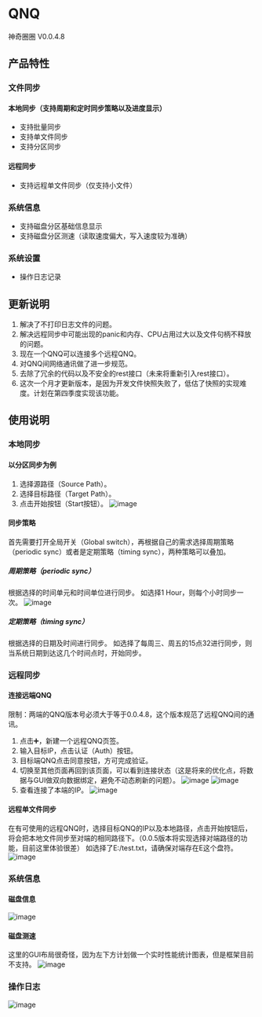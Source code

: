 # QNQ
神奇圈圈 V0.0.4.8

## 产品特性
### 文件同步
#### 本地同步（支持周期和定时同步策略以及进度显示）
- 支持批量同步
- 支持单文件同步
- 支持分区同步
#### 远程同步
- 支持远程单文件同步（仅支持小文件）
### 系统信息
- 支持磁盘分区基础信息显示
- 支持磁盘分区测速（读取速度偏大，写入速度较为准确）
### 系统设置
- 操作日志记录

## 更新说明
1. 解决了不打印日志文件的问题。
2. 解决远程同步中可能出现的panic和内存、CPU占用过大以及文件句柄不释放的问题。
3. 现在一个QNQ可以连接多个远程QNQ。
4. 对QNQ间网络通讯做了进一步规范。
5. 去除了冗余的代码以及不安全的rest接口（未来将重新引入rest接口）。
6. 这次一个月才更新版本，是因为开发文件快照失败了，低估了快照的实现难度。计划在第四季度实现该功能。


## 使用说明
### 本地同步
#### 以分区同步为例
1. 选择源路径（Source Path）。
2. 选择目标路径（Target Path）。
3. 点击开始按钮（Start按钮）。
![image](https://github.com/wangshenghao1/QNQ/blob/main/instructed/img/part_sync.PNG)
#### 同步策略
首先需要打开全局开关（Global switch），再根据自己的需求选择周期策略（periodic sync）或者是定期策略（timing sync），两种策略可以叠加。
##### 周期策略（periodic sync）
根据选择的时间单元和时间单位进行同步。
如选择1 Hour，则每个小时同步一次。
![image](https://github.com/wangshenghao1/QNQ/blob/main/instructed/img/sync_policy.PNG)
##### 定期策略（timing sync）
根据选择的日期及时间进行同步。
如选择了每周三、周五的15点32进行同步，则当系统日期到达这几个时间点时，开始同步。
### 远程同步
#### 连接远端QNQ
限制：两端的QNQ版本号必须大于等于0.0.4.8，这个版本规范了远程QNQ间的通讯。
1. 点击➕，新建一个远程QNQ页签。
2. 输入目标IP，点击认证（Auth）按钮。
3. 目标端QNQ点击同意按钮，方可完成验证。
4. 切换至其他页面再回到该页面，可以看到连接状态（这是将来的优化点，将数据与GUI做双向数据绑定，避免不动态刷新的问题）。
![image](https://github.com/wangshenghao1/QNQ/blob/main/instructed/img/remote_auth_dia.PNG)
![image](https://github.com/wangshenghao1/QNQ/blob/main/instructed/img/remote_auth_success.PNG)
5. 查看连接了本端的IP。
![image](https://github.com/wangshenghao1/QNQ/blob/main/instructed/img/remote_qnq_list.PNG)
#### 远程单文件同步
在有可使用的远程QNQ时，选择目标QNQ的IP以及本地路径，点击开始按钮后，将会把本地文件同步至对端的相同路径下。（0.0.5版本将实现选择对端路径的功能，目前这里体验很差）
如选择了E:/test.txt，请确保对端存在E这个盘符。
![image](https://github.com/wangshenghao1/QNQ/blob/main/instructed/img/remote_syncing.PNG)
### 系统信息
#### 磁盘信息
![image](https://github.com/wangshenghao1/QNQ/blob/main/instructed/img/disk_info.PNG)
#### 磁盘测速
这里的GUI布局很奇怪，因为左下方计划做一个实时性能统计图表，但是框架目前不支持。
![image](https://github.com/wangshenghao1/QNQ/blob/main/instructed/img/disk_speed_test.PNG)

### 操作日志
![image](https://github.com/wangshenghao1/QNQ/blob/main/instructed/img/QLog.PNG)
